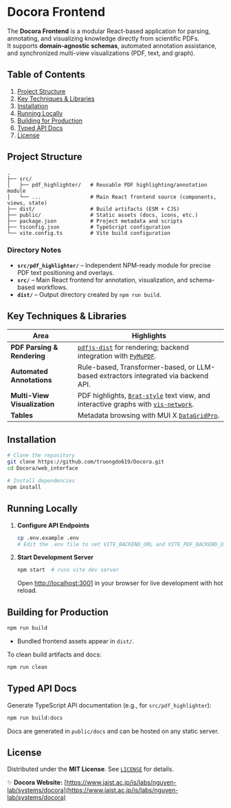 # Docora Frontend <!-- omit in toc -->

The **Docora Frontend** is a modular React-based application for parsing, annotating, and visualizing knowledge directly from scientific PDFs.  
It supports **domain-agnostic schemas**, automated annotation assistance, and synchronized multi-view visualizations (PDF, text, and graph).  


## Table of Contents
1. [Project Structure](#project-structure)  
2. [Key Techniques & Libraries](#key-techniques--libraries)  
3. [Installation](#installation)  
4. [Running Locally](#running-locally)  
5. [Building for Production](#building-for-production)  
6. [Typed API Docs](#typed-api-docs)  
7. [License](#license)  


## Project Structure

```text
.
├── src/
│   ├── pdf_highlighter/   # Reusable PDF highlighting/annotation module
│   └── ...                # Main React frontend source (components, views, state)
├── dist/                  # Build artifacts (ESM + CJS)
├── public/                # Static assets (docs, icons, etc.)
├── package.json           # Project metadata and scripts
├── tsconfig.json          # TypeScript configuration
└── vite.config.ts         # Vite build configuration
```

### Directory Notes
- **`src/pdf_highlighter/`** – Independent NPM-ready module for precise PDF text positioning and overlays.  
- **`src/`** – Main React frontend for annotation, visualization, and schema-based workflows.  
- **`dist/`** – Output directory created by `npm run build`.  


## Key Techniques & Libraries

| Area | Highlights |
|------|------------|
| **PDF Parsing & Rendering** | [`pdfjs-dist`](https://github.com/mozilla/pdfjs-dist) for rendering; backend integration with [`PyMuPDF`](https://pymupdf.readthedocs.io). |
| **Automated Annotations** | Rule-based, Transformer-based, or LLM-based extractors integrated via backend API. |
| **Multi-View Visualization** | PDF highlights, [`Brat-style`](https://brat.nlplab.org/) text view, and interactive graphs with [`vis-network`](https://github.com/visjs/vis-network). |
| **Tables** | Metadata browsing with MUI X [`DataGridPro`](https://mui.com/x/react-data-grid/). |


## Installation

```bash
# Clone the repository
git clone https://github.com/truongdo619/Docora.git
cd Docora/web_interface

# Install dependencies
npm install
```


## Running Locally

1. **Configure API Endpoints**

   ```bash
   cp .env.example .env
   # Edit the .env file to set VITE_BACKEND_URL and VITE_PDF_BACKEND_URL
   ```

2. **Start Development Server**

   ```bash
   npm start  # runs vite dev server
   ```

   Open <http://localhost:3001> in your browser for live development with hot reload.


## Building for Production

```bash
npm run build
```

- Bundled frontend assets appear in `dist/`.  

To clean build artifacts and docs:

```bash
npm run clean
```


## Typed API Docs

Generate TypeScript API documentation (e.g., for `src/pdf_highlighter`):

```bash
npm run build:docs
```

Docs are generated in `public/docs` and can be hosted on any static server.


## License

Distributed under the **MIT License**. See [`LICENSE`](./LICENSE) for details.  


✨ **Docora Website:** [https://www.jaist.ac.jp/is/labs/nguyen-lab/systems/docora](https://www.jaist.ac.jp/is/labs/nguyen-lab/systems/docora)
